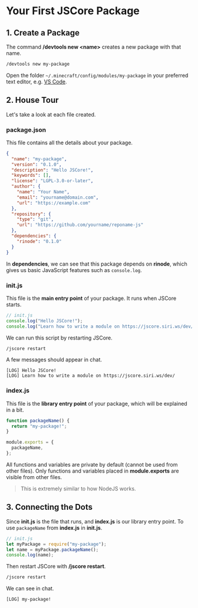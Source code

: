 # Your First JSCore Package

## 1. Create a Package

The command **/devtools new &lt;name&gt;** creates a new package with that name.

```sh
/devtools new my-package
```

Open the folder `~/.minecraft/config/modules/my-package` in your preferred text editor, e.g. [VS Code](https://code.visualstudio.com/).

## 2. House Tour

Let's take a look at each file created.

### package.json

This file contains all the details about your package.

```json
{
  "name": "my-package",
  "version": "0.1.0",
  "description": "Hello JSCore!",
  "keywords": [],
  "license": "LGPL-3.0-or-later",
  "author": {
    "name": "Your Name",
    "email": "yourname@domain.com",
    "url": "https://example.com"
  },
  "repository": {
    "type": "git",
    "url": "https://github.com/yourname/reponame-js"
  },
  "dependencies": {
    "rinode": "0.1.0"
  }
}
```

In **dependencies**, we can see that this package depends on **rinode**, which gives us basic JavaScript features such as `console.log`.

### init.js

This file is the **main entry point** of your package. It runs when JSCore starts.

```js
// init.js
console.log("Hello JSCore!");
console.log("Learn how to write a module on https://jscore.siri.ws/dev/");
```

We can run this script by restarting JSCore.

```sh
/jscore restart
```

A few messages should appear in chat.

```
[LOG] Hello JSCore!
[LOG] Learn how to write a module on https://jscore.siri.ws/dev/
```

### index.js

This file is the **library entry point** of your package, which will be explained in a bit.

```js
function packageName() {
  return "my-package!";
}

module.exports = {
  packageName,
};
```

All functions and variables are private by default (cannot be used from other files). Only functions and variables placed in **module.exports** are visible from other files.

> This is extremely similar to how NodeJS works.

## 3. Connecting the Dots

Since **init.js** is the file that runs, and **index.js** is our library entry point. To use `packageName` from **index.js** in **init.js**.

```js
// init.js
let myPackage = require("my-package");
let name = myPackage.packageName();
console.log(name);
```

Then restart JSCore with **/jscore restart**.
```sh
/jscore restart
```

We can see in chat.
```
[LOG] my-package!
```
